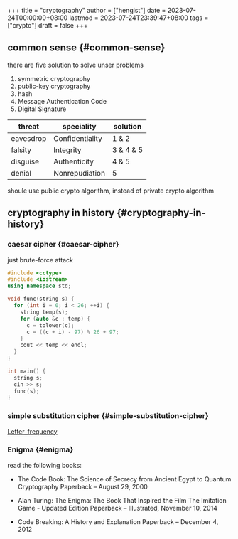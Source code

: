 +++
title = "cryptography"
author = ["hengist"]
date = 2023-07-24T00:00:00+08:00
lastmod = 2023-07-24T23:39:47+08:00
tags = ["crypto"]
draft = false
+++

## common sense {#common-sense}

there are five solution to solve unser problems

1.  symmetric cryptography
2.  public-key cryptography
3.  hash
4.  Message Authentication Code
5.  Digital Signature

| threat    | speciality      | solution          |
|-----------|-----------------|-------------------|
| eavesdrop | Confidentiality | 1 &amp; 2         |
| falsity   | Integrity       | 3 &amp; 4 &amp; 5 |
| disguise  | Authenticity    | 4 &amp; 5         |
| denial    | Nonrepudiation  | 5                 |

shoule use public crypto algorithm, instead of private crypto algorithm


## cryptography in history {#cryptography-in-history}


### caesar cipher {#caesar-cipher}

just brute-force attack

```cpp
#include <cctype>
#include <iostream>
using namespace std;

void func(string s) {
  for (int i = 0; i < 26; ++i) {
    string temp(s);
    for (auto &c : temp) {
      c = tolower(c);
      c = ((c + i) - 97) % 26 + 97;
    }
    cout << temp << endl;
  }
}

int main() {
  string s;
  cin >> s;
  func(s);
}
```


### simple substitution cipher {#simple-substitution-cipher}

[Letter_frequency](https://en.wikipedia.org/wiki/Letter_frequency)


### Enigma {#enigma}

read the following books:

-   The Code Book: The Science of Secrecy from Ancient Egypt to Quantum Cryptography Paperback – August 29, 2000

-   Alan Turing: The Enigma: The Book That Inspired the Film The Imitation Game - Updated Edition Paperback – Illustrated, November 10, 2014

-   Code Breaking: A History and Explanation Paperback – December 4, 2012
